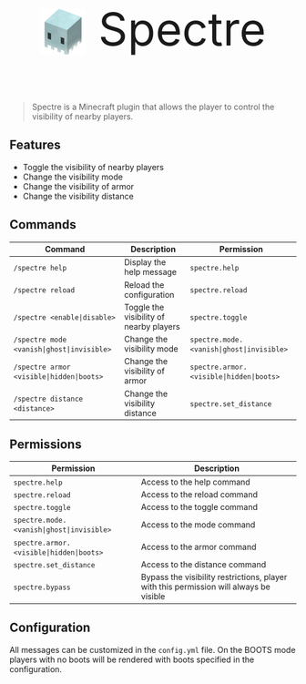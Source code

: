 <p style="font-size: 5rem; text-align: center;">
<img src="./src/main/spectre.png" style="height: 5rem; margin-bottom: -1rem;"> Spectre
</p>

> Spectre is a Minecraft plugin that allows the player to control the visibility of nearby players.

## Features
- Toggle the visibility of nearby players
- Change the visibility mode
- Change the visibility of armor
- Change the visibility distance


## Commands
| Command | Description | Permission |
| --- | --- | --- |
| `/spectre help` | Display the help message | `spectre.help` |
| `/spectre reload` | Reload the configuration | `spectre.reload` |
| `/spectre <enable\|disable>` | Toggle the visibility of nearby players | `spectre.toggle` |
| `/spectre mode <vanish\|ghost\|invisible>` | Change the visibility mode | `spectre.mode.<vanish\|ghost\|invisible>` |
| `/spectre armor <visible\|hidden\|boots>` | Change the visibility of armor | `spectre.armor.<visible\|hidden\|boots>` |
| `/spectre distance <distance>` | Change the visibility distance | `spectre.set_distance` |

## Permissions
| Permission | Description |
| --- | --- |
| `spectre.help` | Access to the help command |
| `spectre.reload` | Access to the reload command |
| `spectre.toggle` | Access to the toggle command |
| `spectre.mode.<vanish\|ghost\|invisible>` | Access to the mode command |
| `spectre.armor.<visible\|hidden\|boots>` | Access to the armor command |
| `spectre.set_distance` | Access to the distance command |
| `spectre.bypass` | Bypass the visibility restrictions, player with this permission will always be visible |


## Configuration

All messages can be customized in the `config.yml` file. On the BOOTS mode players with no boots will be rendered with boots specified in the configuration.
